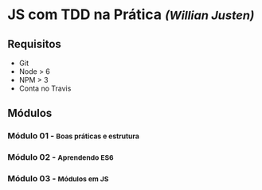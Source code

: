 # JS com TDD na Prática ___<small>(Willian Justen)</small>___

## Requisitos
- Git
- Node > 6
- NPM > 3
- Conta no Travis

## Módulos

### Módulo 01 - <small>Boas práticas e estrutura</small>
### Módulo 02 - <small>Aprendendo ES6</small>
### Módulo 03 - <small>Módulos em JS</small>
